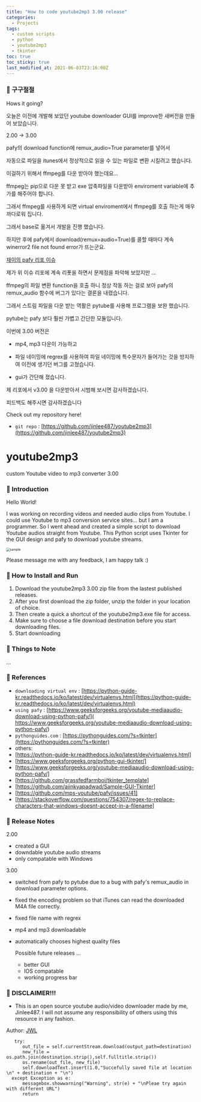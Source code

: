 ```yaml
---
title: "How to code youtube2mp3 3.00 release"
categories:
  - Projects
tags:
  - custom scripts
  - python
  - youtube2mp3
  - tkinter
toc: true
toc_sticky: true
last_modified_at: 2021-06-03T23:16:00Z
---
```


### 👋 구구절절

Hows it going? 

오늘은 이전에 개발해 보았던 youtube downloader GUI를 improve한 새버전을 만들어 보았습니다. 

2.00 -> 3.00



pafy의 download function에 remux_audio=True parameter를 넣어서 

자동으로 파일을 itunes에서 정상적으로 읽을 수 있는 파일로 변환 시킬려고 했습니다.

이걸하기 위해서 ffmpeg를 다운 받아야 했는데요... 

ffmpeg는 pip으로 다운 못 받고 exe 압축파일을 다운받아 enviroment variable에 추가를 해주어야 합니다. 

그래서 ffmpeg를 사용하게 되면 virtual enviroment에서 ffmpeg를 호출 하는게 매우 까다로워 집니다.

그래서 base로 옮겨서 개발을 진행 했습니다.

하지만 후에 pafy에서 download(remux=audio=True)를 콜할 때마다 계속 winerror2 file not found error가 뜨는군요.

[재이의 pafy 리포 이슈](https://github.com/mps-youtube/pafy/issues/294)

제가 위 이슈 리포에 계속 리폿을 하면서 문제점을 파악해 보았지만 ... 

ffmpeg의 파일 변환 function을 호출 하니 정상 작동 하는 걸로 보아 pafy의 remux_audio 함수에 버그가 있다는 결론을 내렸습니다. 

그래서 스트림 파일을 다운 받는 역활은 pytube를 사용해 프로그램을 보완 했습니다.

pytube는 pafy 보다 훨씬 가볍고 간단한 모듈입니다. 

이번에 3.00 버전은

- mp4, mp3 다운이 가능하고

- 파일 네이밍에 regrex를 사용하여 파일 네이밍에 특수문자가 들어가는 것을 방지하여 이전에 생기던 버그를 고쳤습니다.

- gui가 간단해 졌습니다.

제 리포에서 v3.00 을 다운받아서 시범해 보시면 감사하겠습니다.

피드백도 해주시면 감사하겠습니다 


Check out my repository here!
- `git repo` : [https://github.com/jinlee487/youtube2mp3](https://github.com/jinlee487/youtube2mp3)


# youtube2mp3
custom Youtube video to mp3 converter 3.00
### 👋 Introduction 

Hello World! 

I was working on recording videos and needed audio clips from Youtube.
I could use Youtube to mp3 conversion service sites... but I am a programmer. 
So I went ahead and created a simple script to download Youtube audios straight from Youtube.
This Python script uses Tkinter for the GUI design and pafy to download youtube streams.

<img src="https://user-images.githubusercontent.com/46912607/120653042-4c1f9a00-c4bb-11eb-9e2e-79c13aebbc20.PNG" alt="sample" style="zoom:60%;" />

Please message me with any feedback, I am happy talk :)


### 📑 How to Install and Run

1. Download the youtube2mp3 3.00 zip file from the lastest published releases.
2. After you first download the zip folder, unzip the folder in your location of choice.
3. Then create a quick a shortcut of the youtube2mp3.exe file for access.
4. Make sure to choose a file download destination before you start downloading files.
5. Start downloading

### 📑 Things to Note 

...
### 📑 References
- `downloading virtual env` : [https://python-guide-kr.readthedocs.io/ko/latest/dev/virtualenvs.html](https://python-guide-kr.readthedocs.io/ko/latest/dev/virtualenvs.html)
- `using pafy` : [https://www.geeksforgeeks.org/youtube-mediaaudio-download-using-python-pafy/]( https://www.geeksforgeeks.org/youtube-mediaaudio-download-using-python-pafy/)
- `pythonguides.com` : [https://pythonguides.com/?s=tkinter](https://pythonguides.com/?s=tkinter)
- others: 
- [https://python-guide-kr.readthedocs.io/ko/latest/dev/virtualenvs.html]
- [https://www.geeksforgeeks.org/python-gui-tkinter/]
- [https://www.geeksforgeeks.org/youtube-mediaaudio-download-using-python-pafy/]
- [https://github.com/grassfedfarmboi/tkinter_template]
- [https://github.com/ajinkyapadwad/Sample-GUI-Tkinter]
- [https://github.com/mps-youtube/pafy/issues/41]
- [https://stackoverflow.com/questions/754307/regex-to-replace-characters-that-windows-doesnt-accept-in-a-filename]

### 📑 Release Notes
2.00
- created a GUI 
- downdable youtube audio streams
- only compatable with Windows

3.00    
- switched from pafy to pytube due to a bug with pafy's remux_audio in download parameter options.
- fixed the encoding problem so that iTunes can read the downloaded M4A file correctly.
- fixed file name with regrex
- mp4 and mp3 downloadable
- automatically chooses highest quality files

    Possible future releases ... 
    - better GUI 
    - IOS compatable
    - working progress bar

### 👋 DISCLAIMER!!!
- This is an open source youtube audio/video downloader made by me, Jinlee487. I will not assume any responsibility of others using this resource in any fashion.


Author: <a href="https://github.com/jinlee487">JWL</a>


```        
   try:
      out_file = self.currentStream.download(output_path=destination)
      new_file = os.path.join(destination.strip(),self.fulltitle.strip())
      os.rename(out_file, new_file)
      self.downloadText.insert(1.0,"Succefully saved file at location \n" + destination + "\n")
  except Exception as e:
      messagebox.showwarning("Warning", str(e) + "\nPleae try again with different URL")
      return

```